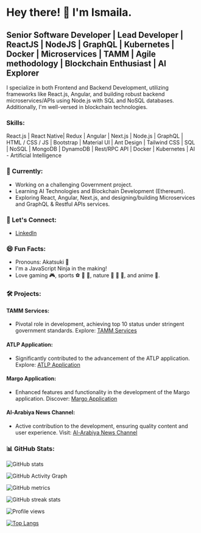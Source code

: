 
# Hey there! 👋 I'm Ismaila.

## Senior Software Developer | Lead Developer | ReactJS | NodeJS | GraphQL | Kubernetes | Docker | Microservices | TAMM | Agile methodology | Blockchain Enthusiast | AI Explorer

I specialize in both Frontend and Backend Development, utilizing frameworks like React.js, Angular, and building robust backend microservices/APIs using Node.js with SQL and NoSQL databases. Additionally, I'm well-versed in blockchain technologies.

### Skills:
React.js | React Native| Redux | Angular | Next.js | Node.js | GraphQL | HTML / CSS / JS | Bootstrap | Material UI | Ant Design | Tailwind CSS | SQL | NoSQL | MongoDB | DynamoDB | Rest/RPC API | Docker | Kubernetes | AI - Artificial Intelligence

### 🚀 Currently:
- Working on a challenging Government project.
- Learning AI Technologies and Blockchain Development (Ethereum).
- Exploring React, Angular, Next.js, and designing/building Microservices and GraphQL & Restful APIs services.

### 💬 Let's Connect:
- [LinkedIn](https://www.linkedin.com/in/ismaila-sylla-04377b126/)

### 😄 Fun Facts:
- Pronouns: Akatsuki 🥷
- I'm a JavaScript Ninja in the making!
- Love gaming 🎮, sports ⚽️ 🏀 🏉, nature 🌴 🌳 🌺, and anime 🥷.

### 🛠️ Projects:
#### TAMM Services:
- Pivotal role in development, achieving top 10 status under stringent government standards.
  Explore: [TAMM Services](https://www.tamm.abudhabi/)

#### ATLP Application:
- Significantly contributed to the advancement of the ATLP application.
  Explore: [ATLP Application](https://www.atlp.ae/en)

#### Margo Application:
- Enhanced features and functionality in the development of the Margo application.
  Discover: [Margo Application](https://www.margohub.com/)

#### Al-Arabiya News Channel:
- Active contribution to the development, ensuring quality content and user experience.
  Visit: [Al-Arabiya News Channel](https://english.alarabiya.net/?_gl=1*u88szo*_ga*NjM0OTExNjk1LjE3MDkxNzMyNTk.*_ga_576H90FZVV*MTcwOTE3MzI1OS4xLjAuMTcwOTE3MzI1OS42MC4wLjA.)

### 📊 GitHub Stats:
![GitHub stats](https://github-readme-stats.vercel.app/api?username=ismailasylla&show_icons=true&count_private=true)

![GitHub Activity Graph](https://activity-graph.herokuapp.com/graph?username=ismailasylla)

![GitHub metrics](https://metrics.lecoq.io/ismailasylla)

![GitHub streak stats](https://github-readme-streak-stats.herokuapp.com/?user=ismailasylla)

![Profile views](https://gpvc.arturio.dev/ismailasylla)

[![Top Langs](https://github-readme-stats.vercel.app/api/top-langs/?username=ismailasylla)](https://github.com/anuraghazra/github-readme-stats)
